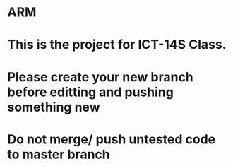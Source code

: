 # ARM
# This is the project for ICT-14S Class.
# Please create your new branch before editting and pushing something new
# Do not merge/ push untested code to master branch
